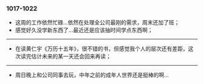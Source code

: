 ### 1017-1022

- 这周的工作依然忙碌…依然在处理全公司最刚的需求，周末还加了班；
- 感觉好久没学新东西了…最近还是应该抽时间学点东西啊；

---

- 在读黄仁宇《万历十五年》，很不错的书，但感觉我个人的层次还有差距，这次读完估计未来的某一天还会回来再读；

---

- 周日晚上和公司同事去玩，中年之前的成年人世界还是挺棒的啊…
